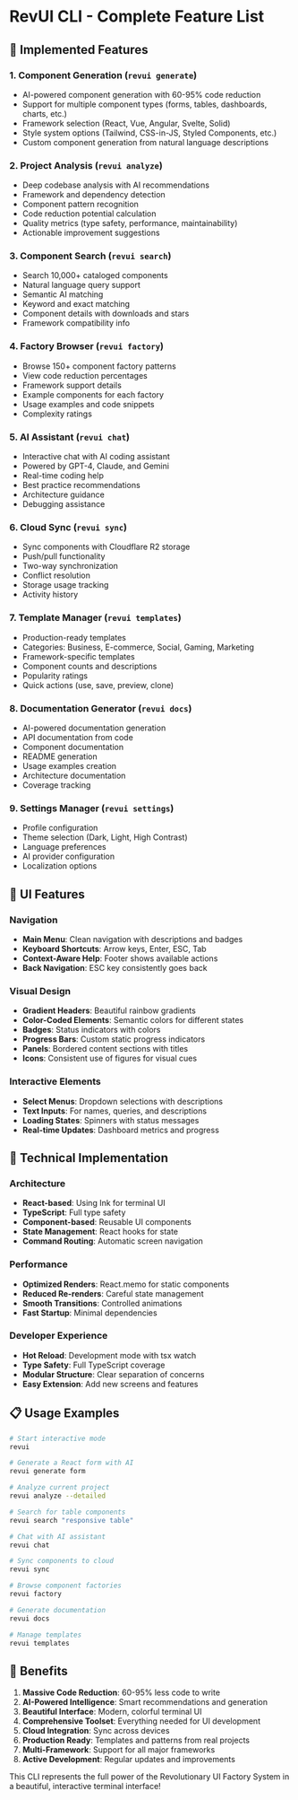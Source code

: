 # RevUI CLI - Complete Feature List

## 🚀 Implemented Features

### 1. **Component Generation** (`revui generate`)
- AI-powered component generation with 60-95% code reduction
- Support for multiple component types (forms, tables, dashboards, charts, etc.)
- Framework selection (React, Vue, Angular, Svelte, Solid)
- Style system options (Tailwind, CSS-in-JS, Styled Components, etc.)
- Custom component generation from natural language descriptions

### 2. **Project Analysis** (`revui analyze`)
- Deep codebase analysis with AI recommendations
- Framework and dependency detection
- Component pattern recognition
- Code reduction potential calculation
- Quality metrics (type safety, performance, maintainability)
- Actionable improvement suggestions

### 3. **Component Search** (`revui search`)
- Search 10,000+ cataloged components
- Natural language query support
- Semantic AI matching
- Keyword and exact matching
- Component details with downloads and stars
- Framework compatibility info

### 4. **Factory Browser** (`revui factory`)
- Browse 150+ component factory patterns
- View code reduction percentages
- Framework support details
- Example components for each factory
- Usage examples and code snippets
- Complexity ratings

### 5. **AI Assistant** (`revui chat`)
- Interactive chat with AI coding assistant
- Powered by GPT-4, Claude, and Gemini
- Real-time coding help
- Best practice recommendations
- Architecture guidance
- Debugging assistance

### 6. **Cloud Sync** (`revui sync`)
- Sync components with Cloudflare R2 storage
- Push/pull functionality
- Two-way synchronization
- Conflict resolution
- Storage usage tracking
- Activity history

### 7. **Template Manager** (`revui templates`)
- Production-ready templates
- Categories: Business, E-commerce, Social, Gaming, Marketing
- Framework-specific templates
- Component counts and descriptions
- Popularity ratings
- Quick actions (use, save, preview, clone)

### 8. **Documentation Generator** (`revui docs`)
- AI-powered documentation generation
- API documentation from code
- Component documentation
- README generation
- Usage examples creation
- Architecture documentation
- Coverage tracking

### 9. **Settings Manager** (`revui settings`)
- Profile configuration
- Theme selection (Dark, Light, High Contrast)
- Language preferences
- AI provider configuration
- Localization options

## 🎨 UI Features

### Navigation
- **Main Menu**: Clean navigation with descriptions and badges
- **Keyboard Shortcuts**: Arrow keys, Enter, ESC, Tab
- **Context-Aware Help**: Footer shows available actions
- **Back Navigation**: ESC key consistently goes back

### Visual Design
- **Gradient Headers**: Beautiful rainbow gradients
- **Color-Coded Elements**: Semantic colors for different states
- **Badges**: Status indicators with colors
- **Progress Bars**: Custom static progress indicators
- **Panels**: Bordered content sections with titles
- **Icons**: Consistent use of figures for visual cues

### Interactive Elements
- **Select Menus**: Dropdown selections with descriptions
- **Text Inputs**: For names, queries, and descriptions
- **Loading States**: Spinners with status messages
- **Real-time Updates**: Dashboard metrics and progress

## 🔧 Technical Implementation

### Architecture
- **React-based**: Using Ink for terminal UI
- **TypeScript**: Full type safety
- **Component-based**: Reusable UI components
- **State Management**: React hooks for state
- **Command Routing**: Automatic screen navigation

### Performance
- **Optimized Renders**: React.memo for static components
- **Reduced Re-renders**: Careful state management
- **Smooth Transitions**: Controlled animations
- **Fast Startup**: Minimal dependencies

### Developer Experience
- **Hot Reload**: Development mode with tsx watch
- **Type Safety**: Full TypeScript coverage
- **Modular Structure**: Clear separation of concerns
- **Easy Extension**: Add new screens and features

## 📋 Usage Examples

```bash
# Start interactive mode
revui

# Generate a React form with AI
revui generate form

# Analyze current project
revui analyze --detailed

# Search for table components
revui search "responsive table"

# Chat with AI assistant
revui chat

# Sync components to cloud
revui sync

# Browse component factories
revui factory

# Generate documentation
revui docs

# Manage templates
revui templates
```

## 🎯 Benefits

1. **Massive Code Reduction**: 60-95% less code to write
2. **AI-Powered Intelligence**: Smart recommendations and generation
3. **Beautiful Interface**: Modern, colorful terminal UI
4. **Comprehensive Toolset**: Everything needed for UI development
5. **Cloud Integration**: Sync across devices
6. **Production Ready**: Templates and patterns from real projects
7. **Multi-Framework**: Support for all major frameworks
8. **Active Development**: Regular updates and improvements

This CLI represents the full power of the Revolutionary UI Factory System in a beautiful, interactive terminal interface!